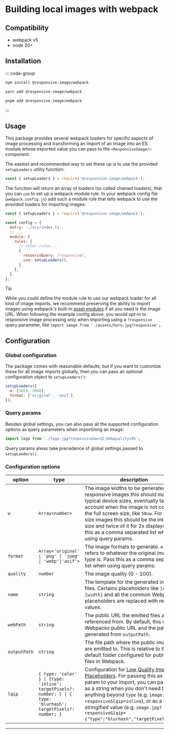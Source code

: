 # Building local images with webpack

## Compatibility

- webpack v5
- node 20+

## Installation

::: code-group

```bash [npm]
npm install @responsive-image/webpack
```

```bash [yarn]
yarn add @responsive-image/webpack
```

```bash [pnpm]
pnpm add @responsive-image/webpack
```

:::

## Usage

This package provides several webpack loaders for specific aspects of image processing and transforming an import of an image into an ES module whose exported value you can pass to the `<ResponsiveImage/>` component.

The easiest and recommended way to set these up is to use the provided `setupLoaders` utility function:

```js
const { setupLoaders } = require('@responsive-image/webpack');
```

The function will return an array of loaders (so called chained loaders), that you can `use` to set up a webpack module rule. In your webpack config file (`webpack.config.js`) add such a module rule that tells webpack to use the provided loaders for importing images:

```js
const { setupLoaders } = require('@responsive-image/webpack');

const config = {
  entry: './src/index.ts',
  // ...
  module: {
    rules: [
      // other rules...
      {
        resourceQuery: /responsive/,
        use: setupLoaders(),
      },
    ],
  },
};
```

> [!TIP]
> While you could define the module rule to use our webpack loader for all kind of image imports, we recommend preserving the ability to import images using webpack's built-in [asset modules](https://webpack.js.org/guides/asset-modules/) if all you need is the image URL. When following the example config above, you would opt-in to responsive image processing only when importing using a `?responsive` query parameter, like `import image from './assets/hero.jpg?responsive';`.

## Configuration

### Global configuration

The package comes with reasonable defaults, but if you want to customize these for all image imports globally, then you can pass an optional configuration object to `setupLoaders()`:

```js
setupLoaders({
  w: [1024, 2048],
  format: ['original', 'avif'],
});
```

### Query params

Besides global settings, you can also pass all the supported configuration options as query parameters when importimng an image:

```js
import logo from './logo.jpg?responsive&w=32;64&quality=95';
```

Query params alwas take precedence of global settings passed to `setupLoaders()`.

### Configuration options

| option       | type                                                                                                             | description                                                                                                                                                                                                                                                                                                                                                     | default                                         |
| ------------ | ---------------------------------------------------------------------------------------------------------------- | --------------------------------------------------------------------------------------------------------------------------------------------------------------------------------------------------------------------------------------------------------------------------------------------------------------------------------------------------------------- | ----------------------------------------------- |
| `w`          | `Array<number>`                                                                                                  | The image widths to be generated. For responsive images this should match the typical device sizes, eventually taking account when the image is not covering the full screen size, like `50vw`. For fixed size images this should be the intended size and twice of it for 2x displays. Pass this as a comma separated list when using query params.            | `[640, 750, 828, 1080, 1200, 1920, 2048, 3840]` |
| `format`     | `Array<'original' \| 'png' \| 'jpeg' \| 'webp'\|'avif'>`                                                         | The image formats to generate. `original` refers to whatever the original image's type is. Pass this as a comma separated list when using query params.                                                                                                                                                                                                         | `['original', 'webp']`                          |
| `quality`    | `number`                                                                                                         | The image quality (0 - 100).                                                                                                                                                                                                                                                                                                                                    | 80                                              |
| `name`       | `string`                                                                                                         | The template for the generated image files. Certains placeholders like `[ext]` and `[width]` and all the common Webpack placeholders are replaced with real values.                                                                                                                                                                                             | [name]-[width]w-[hash].[ext]                    |
| `webPath`    | `string`                                                                                                         | The public URL the emitted files are referenced from. By default, this matches Webpacks public URL and the path generated from `outputPath`.                                                                                                                                                                                                                    |
| `outputPath` | `string`                                                                                                         | The file path where the public image files are emitted to. This is relative to the default folder configured for public asset files in Webpack.                                                                                                                                                                                                                 | images                                          |
| `lqip`       | `{ type: 'color' } \| {type: 'inline'; targetPixels?: number; } \| { type: 'blurhash'; targetPixels?: number; }` | Configuration for [Low Quality Image Placeholders](../../README.md#lqip). For passing this as a query param to your import, you can pass this as a string when you don't need to set anything beyond `type` (e.g. `image.jpg?responsive&lqip=inline`), or as a JSON stringified value (e.g. `image.jpg?responsive&lqip={"type":"blurhash","targetPixels":16}`). |

---
